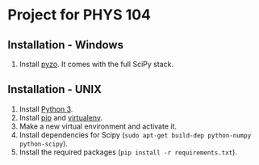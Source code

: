 Project for PHYS 104
====================

Installation - Windows
----------------------

1. Install [pyzo](http://www.pyzo.org/). It comes with the full SciPy stack.

Installation - UNIX
-------------------

1. Install [Python 3](http://www.python.org/download/releases/3.3.4/).
2. Install [pip](http://www.pip-installer.org/) and [virtualenv](http://www.virtualenv.org/).
3. Make a new virtual environment and activate it.
4. Install dependencies for Scipy (`sudo apt-get build-dep python-numpy python-scipy`).
5. Install the required packages (`pip install -r requirements.txt`).
